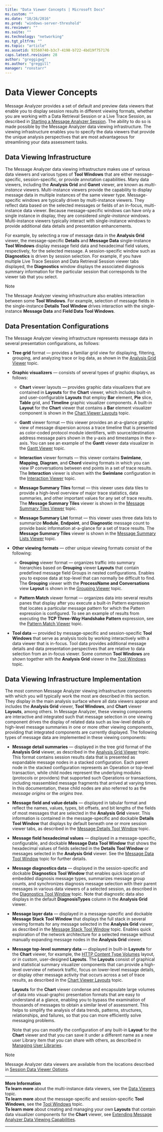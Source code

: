 ```yaml
---
title: "Data Viewer Concepts | Microsoft Docs"
ms.custom: ""
ms.date: "10/26/2016"
ms.prod: "windows-server-threshold"
ms.reviewer: ""
ms.suite: ""
ms.technology: "networking"
ms.tgt_pltfrm: ""
ms.topic: "article"
ms.assetid: 93560740-b3c7-4198-b722-4bd19f757176
caps.latest.revision: 28
author: "greggigwg"
ms.author: "greggill"
manager: "ronstarr"
---
```


# Data Viewer Concepts

Message Analyzer provides a  set of default and preview data viewers that enable you to display session results in different viewing formats, whether you are working with a Data Retrieval Session or a Live Trace Session, as described in [Starting a Message Analyzer Session](starting-a-message-analyzer-session.md). The ability to do so is made possible by the Message Analyzer data viewing infrastructure. The viewing infrastructure enables you to specify the data viewers that provide the unique analysis perspectives that are most advantageous for streamlining your data assessment tasks.  
  
## Data Viewing Infrastructure  

 The Message Analyzer data viewing infrastructure makes use of various data viewers and various types of  **Tool Windows** that are either message-specific, session-specific, or provide annotation capabilities. Many data viewers, including the **Analysis Grid** and **Gannt** viewer, are known as *multi-instance* viewers. Multi-instance viewers provide the capability to display message data in multiple instances of the same viewer type. Message-specific windows are typically driven by multi-instance viewers. They reflect data based on the selected messages or fields of an in-focus, multi-instance data viewer. Because message-specific windows can have only a single instance in display, they are considered *single-instance* windows. Multi-instance viewers typically interact with single-instance windows to provide additional data details and presentation enhancements.  
  
 For example, by selecting a row of message data in the **Analysis Grid** viewer, the message-specific **Details** and **Message Data** single-instance **Tool Windows** display message field data and hexadecimal field values, respectively, for the selected message. A session-specific window such as **Diagnostics** is driven by session selection. For example, if you have multiple Live Trace Session and Data Retrieval Session viewer tabs displayed, the **Diagnostics** window displays the associated diagnosis summary information for the particular session that corresponds to the viewer tab that you select.  
  
> [!NOTE]
>  The Message Analyzer viewing infrastructure also enables interaction between some **Tool Windows**. For example, selection of message fields in the single-instance **Details** **Tool Window** drives interaction with the single-instance **Message Data** and **Field Data** **Tool Windows**.  
  
## Data Presentation Configurations  

 The Message Analyzer viewing infrastructure represents message data in several presentation configurations, as follows:  
  
-   **Tree grid** format — provides a familiar grid view for displaying, filtering, grouping, and analyzing trace or log data, as shown in the [Analysis Grid Viewer](analysis-grid-viewer.md) topic.  
  
-   **Graphic visualizers** — consists of several types of graphic displays, as follows:  
  
    -   **Chart** viewer layouts — provides graphic data visualizers that are contained in **Layouts** for the **Chart** viewer, which includes built-in and user-configurable **Layouts** that employ **Bar** element, **Pie** slice, **Table** grid, and **Timeline** graphic visualizer components. A  built-in **Layout** for the **Chart** viewer that contains a **Bar** element visualizer component is shown in the [Chart Viewer Layouts](chart-viewer-layouts.md) topic.  
  
    -   **Gantt** viewer format — this viewer provides an at-a-glance graphic view of message dispersion across a trace timeline that is presented as color-coded protocol module identifiers, with source/destination address message pairs shown in the y-axis and timestamps in the x-axis. You can see an example of the **Gantt** viewer data visualizer in the [Gantt Viewer](gantt-viewer.md) topic.  
  
    -   **Interaction** viewer formats — this viewer contains **Swimlane**, **Mapping**, **Diagram**, and **Chord** viewing formats in which you can view IP conversations between end points in a set of trace results. The **Interaction** viewer is shown with the **Swimlane** configuration in the [Interaction Viewer](interaction-viewer.md) topic.  
  
    -   **Message Summary Tiles** format — this viewer uses data tiles to provide a high-level overview of major trace statistics, data summaries, and other important values for any set of trace results. The **Message Summary Tiles** viewer is shown in the [Message Summary Tiles Viewer](message-summary-tiles-viewer.md) topic.  
  
    -   **Message Summary List** format — this viewer uses three data lists to summarize **Module**, **Endpoint**, and **Diagnostic** message count to provide basic information at-a-glance for a set of trace results. The **Message Summary Tiles** viewer is shown in the [Message Summary Lists Viewer](message-summary-lists-viewer.md) topic.  
  
-   **Other viewing formats** — other unique viewing formats consist of the following:  
  
    -   **Grouping** viewer format — organizes traffic into summary hierarchies based on **Grouping** viewer **Layouts** that contain predefined message field Groups in nested configurations. Enables  you to expose data at top-level that can  normally be difficult to find. The **Grouping** viewer with the **ProcessName and Conversations** view **Layout** is shown in the [Grouping Viewer](grouping-viewer.md) topic.  
  
    -   **Pattern Match** viewer format — organizes data into several results panes that display after you execute a built-in Pattern expression that locates a particular message pattern for which the Pattern expression is configured. To see an example of results from executing the **TCP Three-Way Handshake Pattern** expression, see the [Pattern Match Viewer](pattern-match-viewer.md) topic.  
  
-   **Tool data** — provided by message-specific and session-specific **Tool Windows** that serve as analysis tools by working interactively with a data viewer that is in-focus. Tool data provides additional message details and data presentation perspectives that are relative to data selection from an in-focus viewer. Some common **Tool Windows**  are shown together with the **Analysis Grid** viewer in the [Tool Windows](tool-windows.md) topic.  
  
## Data Viewing Infrastructure Implementation  

 The most common Message Analyzer viewing infrastructure components with which you will typically work the most  are described in this section. They display in the main analysis surface where all data viewers  appear and includes the **Analysis Grid** viewer, **Tool Windows**, and **Chart** viewer **Layouts**, among others. In Message Analyzer, these viewing components are interactive and integrated such that message selection in one viewing component drives the display of related data such as low-level details or high-level message summaries in one or more other viewing components, providing that  integrated components are currently displayed.  The following types of message data are implemented in these viewing components:  
  
-   **Message detail summaries** — displayed in the tree grid format of the **Analysis Grid** viewer, as described in the [Analysis Grid Viewer](analysis-grid-viewer.md) topic. This format contains session results data that is presented as expandable message nodes in a stacked configuration. Each parent node in the stacked configuration represents an Operation or top-level transaction, while child nodes represent the underlying modules (protocols or providers) that supported such Operations or transactions, including reassembled message fragments that arrived at varying times. In this documentation, these child nodes are also referred to as the *message origins* or the *origins tree*.  
  
-   **Message field and value details** — displayed in tabular format and reflect the names, values, types, bit offsets, and bit lengths of the fields of most messages that are selected in the **Analysis Grid** viewer. This information is contained in the message-specific and dockable **Details** **Tool Window** that displays by default beneath one or more session viewer tabs, as described in the [Message Details Tool Window](message-details-tool-window.md) topic.  
  
-   **Message field hexadecimal values** — displayed in a message-specific, configurable, and dockable **Message Data** **Tool Window** that shows the hexadecimal values of fields selected in the **Details** **Tool Window** or messages selected in the **Analysis Grid** viewer. See the [Message Data Tool Window](message-data-tool-window.md) topic for further details.  
  
-   **Message diagnostics data** — displayed in the session-specific and dockable **Diagnostics** **Tool Window** that enables quick location of embedded diagnosis message types, summarizes message group counts, and synchronizes diagnosis message selection with their parent messages in various data viewers of a selected session, as described in the [Diagnostics Tool Window](diagnostics-tool-window.md) topic. Note that diagnostic data also displays in the default  **DiagnosisTypes** column in the  **Analysis Grid** viewer.  
  
-   **Message layer data** — displayed in a message-specific and dockable **Message Stack** **Tool Window** that displays the full stack in several viewing formats for any message selected in the **Analysis Grid** viewer, as described in the [Message Stack Tool Window](message-stack-tool-window.md) topic. Enables quick exploration of the network architecture for a selected message without manually expanding message nodes in the **Analysis Grid** viewer.  
  
-   **Message top-level summary data** — displayed in built-in **Layouts** for the **Chart** viewer, for example, the [HTTP Content Type Volumes](http-content-type-volumes.md) layout, or in custom, user-designed **Layouts**. The **Layouts** consist of graphical and statistical summary visualizer components that can provide a high-level overview of network traffic, focus on lower-level message details, or display other message activity that occurs across a set of trace results, as described in the [Chart Viewer Layouts](chart-viewer-layouts.md) topic.  
  
     **Layouts** for the **Chart** viewer condense and encapsulate large volumes of data into visual-graphic presentation formats that are easy to understand at a glance, enabling you to bypass the examination of thousands of messages to obtain a similar level of assessment. This helps to simplify the analysis of data trends, patterns, structures, relationships, and failures, so that you can more efficiently solve messaging problems.  
  
     Note that you can modify the configuration of any built-in **Layout** for the **Chart** viewer and that you can save it under a different name as a new user Library item that you can share with others, as described in [Managing User Libraries](managing-user-libraries.md).  
  
> [!NOTE]
>  Message Analyzer data viewers are available from the locations described in [Session Data Viewer Options](session-data-viewer-options.md).  
  
---  
  
 **More Information**   
 **To learn more** about the multi-instance data viewers, see the [Data Viewers](data-viewers.md) topic.  
**To learn more** about the message-specific and session-specific **Tool Windows**, see the [Tool Windows](tool-windows.md) topic.  
**To learn more** about creating and managing your own **Layouts** that contain data visualizer components for the **Chart** viewer, see [Extending Message Analyzer Data Viewing Capabilities](extending-message-analyzer-data-viewing-capabilities.md).  

---